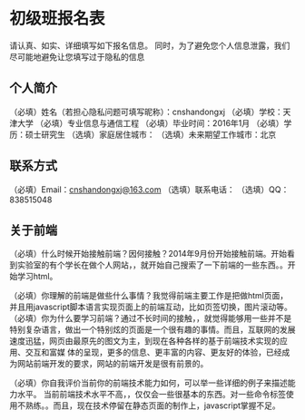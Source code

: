 # 初级班报名表

请认真、如实、详细填写如下报名信息。
同时，为了避免您个人信息泄露，我们尽可能地避免让您填写过于隐私的信息

## 个人简介

（必填）姓名（若担心隐私问题可填写昵称）：cnshandongxj
（必填）学校：天津大学
（必填）专业信息与通信工程
（必填）毕业时间：2016年1月
（必填）学历：硕士研究生
（选填）家庭居住城市：
（选填）未来期望工作城市：北京

## 联系方式

（必填）Email：cnshandongxj@163.com
（选填）联系电话：
（选填）QQ：838515048

## 关于前端

（必填）什么时候开始接触前端？因何接触？2014年9月份开始接触前端。开始看到实验室的有个学长在做个人网站，，就开始自己搜索了一下前端的一些东西。。开始学习html。

（必填）你理解的前端是做些什么事情？我觉得前端主要工作是把做html页面，并且用javascript脚本语言实现页面上的前端互动，比如页签切换，图片滚动等。 
（必填）你为什么要学习前端？通过不长时间的接触，，就觉得能够用一些并不是特别复杂语言，做出一个特别炫的页面是一个很有趣的事情。而且，互联网的发展速度迅猛，网页由最原先的图文为主，到现在各种各样的基于前端技术实现的应用、交互和富媒 体的呈现，更多的信息、更丰富的内容、更友好的体验，已经成为网站前端开发的要求，网站的前端开发是很有前景的。

（必填）你自我评价当前你的前端技术能力如何，可以举一些详细的例子来描述能力水平。
      当前前端技术水平不高，，仅仅会一些很基本的东西。对一些命令标签使用不熟练。。而且，现在技术停留在静态页面的制作上，javascript掌握不足。

